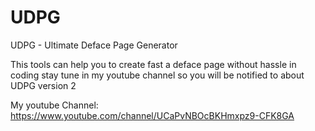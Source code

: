 # UDPG
UDPG - Ultimate Deface Page Generator

This tools can help you to create fast a deface page without hassle in coding
stay tune in my youtube channel so you will be notified to about UDPG version 2

My youtube Channel: https://www.youtube.com/channel/UCaPvNBOcBKHmxpz9-CFK8GA
